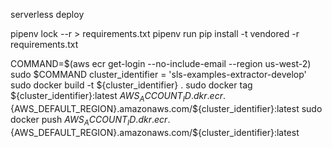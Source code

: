 serverless deploy

pipenv lock --r > requirements.txt
pipenv run pip install -t vendored -r requirements.txt

COMMAND=$(aws ecr get-login --no-include-email --region us-west-2)
sudo $COMMAND
cluster_identifier = 'sls-examples-extractor-develop'
sudo docker build -t ${cluster_identifier} .
sudo docker tag ${cluster_identifier}:latest ${AWS_ACCOUNT_ID}.dkr.ecr.${AWS_DEFAULT_REGION}.amazonaws.com/${cluster_identifier}:latest
sudo docker push ${AWS_ACCOUNT_ID}.dkr.ecr.${AWS_DEFAULT_REGION}.amazonaws.com/${cluster_identifier}:latest